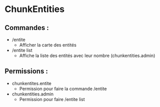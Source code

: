 <h1>ChunkEntities</h1>

## Commandes :

* /entite
  * Afficher la carte des entités
* /entite list
  * Affiche la liste des entités avec leur nombre (chunkentities.admin)

## Permissions :

* chunkentites.entite
  * Permission pour faire la commande /entite
* chunkentities.admin
  * Permission pour faire /entite list











